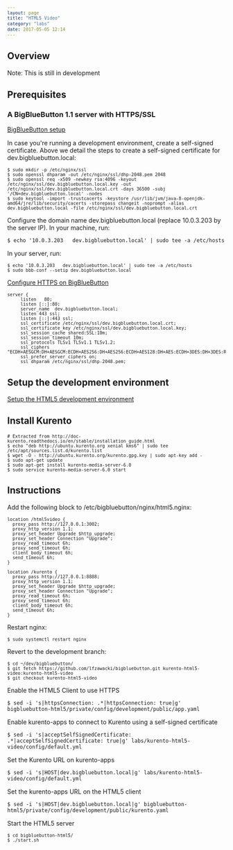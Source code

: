 ```yaml
---
layout: page
title: "HTML5 Video"
category: "labs"
date: 2017-05-05 12:14
---
```



<style type="text/css">
pre
{
white-space: pre;
overflow-x: auto;
font-size: 0.85em;
font-family: Monaco,Menlo,Consolas,"Courier New",monospace;
}
</style>

## Overview

Note: This is still in development

## Prerequisites

### A BigBlueButton 1.1 server with HTTPS/SSL

[BigBlueButton setup](/install/install.html)

In case you're running a development environment, create a self-signed certificate. Above we detail the steps to create a self-signed certificate for dev.bigbluebutton.local:

```
$ sudo mkdir -p /etc/nginx/ssl
$ sudo openssl dhparam -out /etc/nginx/ssl/dhp-2048.pem 2048
$ sudo openssl req -x509 -newkey rsa:4096 -keyout /etc/nginx/ssl/dev.bigbluebutton.local.key -out /etc/nginx/ssl/dev.bigbluebutton.local.crt -days 36500 -subj '/CN=dev.bigbluebutton.local' -nodes
$ sudo keytool -import -trustcacerts -keystore /usr/lib/jvm/java-8-openjdk-amd64/jre/lib/security/cacerts -storepass changeit -noprompt -alias dev.bigbluebutton.local -file /etc/nginx/ssl/dev.bigbluebutton.local.crt
```

Configure the domain name dev.bigbluebutton.local (replace 10.0.3.203 by the server IP). In your machine, run:

`$ echo '10.0.3.203   dev.bigbluebutton.local' | sudo tee -a /etc/hosts`

In your server, run:

```
$ echo '10.0.3.203   dev.bigbluebutton.local' | sudo tee -a /etc/hosts
$ sudo bbb-conf --setip dev.bigbluebutton.local
```

[Configure HTTPS on BigBlueButton](/install/install.html#configuring-ssl-on-your-bigbluebutton-server)

```
server {
     listen   80;
     listen [::]:80;
     server_name  dev.bigbluebutton.local;
     listen 443 ssl;
     listen [::]:443 ssl;
     ssl_certificate /etc/nginx/ssl/dev.bigbluebutton.local.crt;
     ssl_certificate_key /etc/nginx/ssl/dev.bigbluebutton.local.key;
     ssl_session_cache shared:SSL:10m;
     ssl_session_timeout 10m;
     ssl_protocols TLSv1 TLSv1.1 TLSv1.2;
     ssl_ciphers "ECDH+AESGCM:DH+AESGCM:ECDH+AES256:DH+AES256:ECDH+AES128:DH+AES:ECDH+3DES:DH+3DES:RSA+AESGCM:RSA+AES:RSA+3DES:!aNULL:!MD5:!DSS:!AES256";
     ssl_prefer_server_ciphers on;
     ssl_dhparam /etc/nginx/ssl/dhp-2048.pem;
```

## Setup the development environment

[Setup the HTML5 development environment](/html/html5-dev.html)

## Install Kurento

```
# Extracted from http://doc-kurento.readthedocs.io/en/stable/installation_guide.html
$ echo "deb http://ubuntu.kurento.org xenial kms6" | sudo tee /etc/apt/sources.list.d/kurento.list
$ wget -O - http://ubuntu.kurento.org/kurento.gpg.key | sudo apt-key add -
$ sudo apt-get update
$ sudo apt-get install kurento-media-server-6.0
$ sudo service kurento-media-server-6.0 start
```

## Instructions

Add the following block to /etc/bigbluebutton/nginx/html5.nginx:

```
location /html5video {
  proxy_pass http://127.0.0.1:3002;
  proxy_http_version 1.1;
  proxy_set_header Upgrade $http_upgrade;
  proxy_set_header Connection "Upgrade";
  proxy_read_timeout 6h;
  proxy_send_timeout 6h;
  client_body_timeout 6h;
  send_timeout 6h;
}

location /kurento {
  proxy_pass http://127.0.0.1:8888;
  proxy_http_version 1.1;
  proxy_set_header Upgrade $http_upgrade;
  proxy_set_header Connection "Upgrade";
  proxy_read_timeout 6h;
  proxy_send_timeout 6h;
  client_body_timeout 6h;
  send_timeout 6h;
}
```

Restart nginx:

```
$ sudo systemctl restart nginx
```

Revert to the development branch:

```
$ cd ~/dev/bigbluebutton/
$ git fetch https://github.com/lfzawacki/bigbluebutton.git kurento-html5-video:kurento-html5-video
$ git checkout kurento-html5-video
```

Enable the HTML5 Client to use HTTPS

`$ sed -i 's|httpsConnection: .*|httpsConnection: true|g' bigbluebutton-html5/private/config/development/public/app.yaml`

Enable kurento-apps to connect to Kurento using a self-signed certificate

`$ sed -i 's|acceptSelfSignedCertificate: .*|acceptSelfSignedCertificate: true|g' labs/kurento-html5-video/config/default.yml`

Set the Kurento URL on kurento-apps

`$ sed -i 's|HOST|dev.bigbluebutton.local|g' labs/kurento-html5-video/config/default.yml`

Set the kurento-apps URL on the HTML5 client

`$ sed -i 's|HOST|dev.bigbluebutton.local|g' bigbluebutton-html5/private/config/development/public/kurento.yaml`

Start the HTML5 server

```
$ cd bigbluebutton-html5/
$ ./start.sh
```
